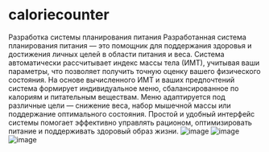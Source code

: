 # caloriecounter
Разработка системы планирования питания
Разработанная система планирования питания — это помощник для поддержания здоровья и достижения личных целей в области питания и веса. Система автоматически рассчитывает индекс массы тела (ИМТ), учитывая ваши параметры, что позволяет получить точную оценку вашего физического состояния.
На основе вычисленного ИМТ и ваших предпочтений система формирует индивидуальное меню, сбалансированное по калориям и питательным веществам. Меню адаптируется под различные цели — снижение веса, набор мышечной массы или поддержание оптимального состояния.
Простой и удобный интерфейс системы помогает эффективно управлять рационом, оптимизировать питание и поддерживать здоровый образ жизни.
![image](https://github.com/user-attachments/assets/9fdf4c53-1702-492c-a985-dabc2361fed6)
![image](https://github.com/user-attachments/assets/e1bf5344-0b77-45fb-a9f6-bfbbc7e5c632)
![image](https://github.com/user-attachments/assets/bf1bce56-922e-44a6-90a3-56d5ff15b495)


